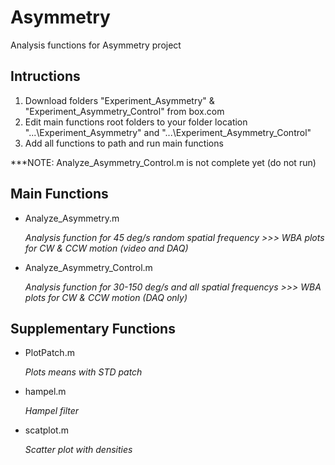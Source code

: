 # Asymmetry

Analysis functions for Asymmetry project

## Intructions
1. Download folders "Experiment_Asymmetry" & "Experiment_Asymmetry_Control" from box.com
2. Edit main functions root folders to your folder location "...\Experiment_Asymmetry" and "...\Experiment_Asymmetry_Control"
3. Add all functions to path and run main functions

***NOTE: Analyze_Asymmetry_Control.m is not complete yet (do not run)
## Main Functions

* Analyze_Asymmetry.m

	*Analysis function for 45 deg/s random spatial frequency >>> WBA plots for CW & CCW motion (video and DAQ)*
	
* Analyze_Asymmetry_Control.m

	*Analysis function for 30-150 deg/s and all spatial frequencys >>> WBA plots for CW & CCW motion (DAQ only)*
	
## Supplementary Functions

* PlotPatch.m

	*Plots means with STD patch*

* hampel.m

	*Hampel filter*

* scatplot.m

	*Scatter plot with densities*
